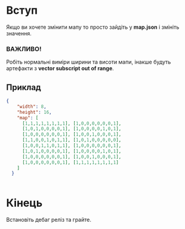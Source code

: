 # Вступ  
Якщо ви хочете змінити мапу то просто зайдіть у **map.json** і змініть значення.
### ВАЖЛИВО!
Робіть нормальні виміри ширини та висоти мапи, інакше будуть артефакти з **vector subscript out of range**.

## Приклад

```JSON
{
    "width": 8,
    "height": 16,
    "map": [
      [1,1,1,1,1,1,1,1], [1,0,0,0,0,0,0,1],
      [1,0,1,0,0,0,0,1], [1,0,0,0,0,1,0,1],
      [1,0,0,0,0,0,0,1], [1,0,0,1,0,0,0,1],
      [1,1,0,0,1,0,1,1], [1,0,1,0,0,0,0,0],
      [1,0,0,1,1,0,1,1], [1,0,0,0,0,0,0,1],
      [1,0,1,0,0,0,0,1], [1,0,0,0,0,1,0,1],
      [1,0,0,0,0,0,0,1], [1,0,0,1,0,0,0,1],
      [1,0,0,0,0,0,0,1], [1,1,1,1,1,1,1,1]
    ]
  }
  
```

# Кінець
Встановіть дебаг реліз та грайте.
